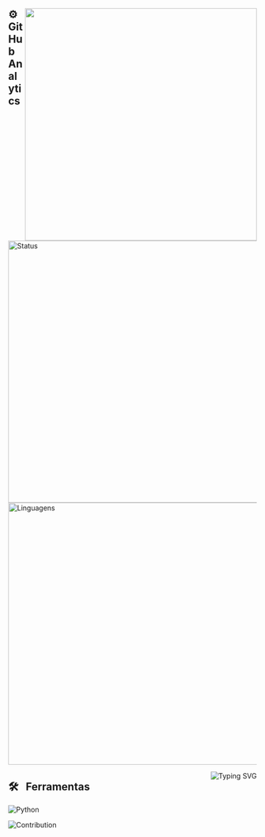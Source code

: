##

<img align="right" height="470em" src="https://i.imgur.com/GG9Bz1M.gif"/>

## ⚙️ &nbsp;      GitHub Analytics

<p align="left">
<img width="530em" src="https://github-readme-stats.vercel.app/api?username=LucasMendes0&show_icons=true&theme=github_dark" alt="Status"/>
<img width="530em" src="https://github-readme-stats.vercel.app/api/top-langs/?username=LucasMendes0&layout=compact&theme=github_dark" alt="Linguagens"/>
</p>

<p>
<a href="https://git.io/typing-svg"><img align = "right" src="https://readme-typing-svg.demolab.com?font=Fira+Code&pause=1000&width=500&lines=+ESTE+DOG%C3%83O+SE+CHAMA+LUKE" alt="Typing SVG" /></a>
</p>

## 🛠 &nbsp;      Ferramentas

![Python](https://img.shields.io/badge/Python-3776AB?style=for-the-badge&logo=python&logoColor=white)&nbsp;

![Contribution](https://activity-graph.herokuapp.com/graph?username=LucasMendes0&theme=github-dark&hide_border=true&area=true)
